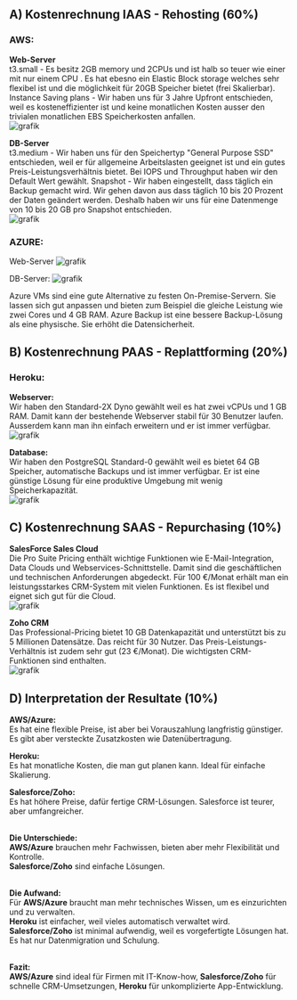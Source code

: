 ## A) Kostenrechnung IAAS - Rehosting (60%)
### AWS:
**Web-Server**
<br/>
t3.small - Es besitz 2GB memory und 2CPUs und ist halb so teuer wie einer mit nur einem CPU . Es hat ebesno ein Elastic Block storage welches sehr flexibel ist und die möglichkeit für 20GB Speicher bietet (frei Skalierbar). Instance Saving plans - Wir haben uns für 3 Jahre Upfront entschieden, weil es kosteneffizienter ist und keine monatlichen Kosten ausser den trivialen monatlichen EBS Speicherkosten anfallen.
<br/>
![grafik](https://github.com/user-attachments/assets/f35824c7-c1d6-42e6-b938-272f422660cb)


**DB-Server**
<br/>
t3.medium - Wir haben uns für den Speichertyp "General Purpose SSD" entschieden, weil er für allgemeine Arbeitslasten geeignet ist und ein gutes Preis-Leistungsverhältnis bietet.
Bei IOPS und Throughput haben wir den Default Wert gewählt.
Snapshot - Wir haben eingestellt, dass täglich ein Backup gemacht wird. Wir gehen davon aus dass täglich 10 bis 20 Prozent der Daten geändert werden. Deshalb haben wir uns für eine Datenmenge von 10 bis 20 GB pro Snapshot entschieden. 
<br/>
![grafik](https://github.com/user-attachments/assets/d0b41878-024e-4b48-ba1f-8d726e042802)

### AZURE:

Web-Server
![grafik](https://github.com/user-attachments/assets/25810201-e404-44d2-968a-7be99c77846f)


DB-Server:
![grafik](https://github.com/user-attachments/assets/ebc3cb0c-30b6-428c-8dae-7250b0942270)

Azure VMs sind eine gute Alternative zu festen On-Premise-Servern. Sie lassen sich gut anpassen und bieten zum Beispiel die gleiche Leistung wie zwei Cores und 4 GB RAM.
Azure Backup ist eine bessere Backup-Lösung als eine physische. Sie erhöht die Datensicherheit.

## B) Kostenrechnung PAAS - Replattforming (20%)
### Heroku:

**Webserver:**
<br/>
Wir haben den Standard-2X Dyno gewählt weil es hat zwei vCPUs und 1 GB RAM. Damit kann der bestehende Webserver stabil für 30 Benutzer laufen. Ausserdem kann man ihn einfach erweitern und er ist immer verfügbar.
<br/> 
![grafik](https://github.com/user-attachments/assets/f4b2c1c8-1d69-4ace-b39f-2086521ab19d)


**Database:**
<br/>
Wir haben den PostgreSQL Standard-0 gewählt weil  es bietet 64 GB Speicher, automatische Backups und ist immer verfügbar. Er ist eine günstige Lösung für eine produktive Umgebung mit wenig Speicherkapazität.
<br/>
![grafik](https://github.com/user-attachments/assets/c15c8467-b75b-486a-a2a8-4c769f300c96)



## C) Kostenrechnung SAAS - Repurchasing (10%)

**SalesForce Sales Cloud**
<br/>
Die Pro Suite Pricing enthält wichtige Funktionen wie E-Mail-Integration, Data Clouds und Webservices-Schnittstelle.
Damit sind die geschäftlichen und technischen Anforderungen abgedeckt. Für 100 €/Monat erhält man ein leistungsstarkes CRM-System mit vielen Funktionen. 
Es ist flexibel und eignet sich gut für die Cloud. 
<br/>
![grafik](https://github.com/user-attachments/assets/49f06133-1e2c-4dcc-baee-106e6ea21627)

**Zoho CRM**
<br/>
Das Professional-Pricing bietet 10 GB Datenkapazität und unterstützt bis zu 5 Millionen Datensätze. Das reicht für 30 Nutzer. Das Preis-Leistungs-Verhältnis ist zudem sehr gut (23 €/Monat). 
Die wichtigsten CRM-Funktionen sind enthalten. 
<br/>
![grafik](https://github.com/user-attachments/assets/176a0c71-b7f3-44a4-9192-f2fbf477efe3)

## D) Interpretation der Resultate (10%)

**AWS/Azure:** 
<br/>
Es hat eine flexible Preise, ist aber bei Vorauszahlung langfristig günstiger. Es gibt aber versteckte Zusatzkosten wie Datenübertragung.

**Heroku:**
<br/>
Es hat monatliche Kosten, die man gut planen kann. Ideal für einfache Skalierung.

**Salesforce/Zoho:**
<br/>
Es hat höhere Preise, dafür fertige CRM-Lösungen. Salesforce ist teurer, aber umfangreicher.
<br/>
<br/>

**Die Unterschiede:**
<br/>
**AWS/Azure** brauchen mehr Fachwissen, bieten aber mehr Flexibilität und Kontrolle. 
<br/>
**Salesforce/Zoho** sind einfache Lösungen.
<br/>
<br/>

**Die Aufwand:**
<br/>
Für **AWS/Azure** braucht man mehr technisches Wissen, um es einzurichten und zu verwalten.
<br/>
**Heroku** ist einfacher, weil vieles automatisch verwaltet wird.
<br/>
**Salesforce/Zoho** ist minimal aufwendig, weil es vorgefertigte Lösungen hat. Es hat nur Datenmigration und Schulung.
<br/>
<br/>

**Fazit:**
<br/>
**AWS/Azure** sind ideal für Firmen mit IT-Know-how, **Salesforce/Zoho** für schnelle CRM-Umsetzungen, **Heroku** für unkomplizierte App-Entwicklung.
